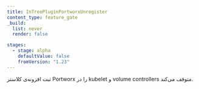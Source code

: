 ```yaml
---
title: InTreePluginPortworxUnregister
content_type: feature_gate
_build:
  list: never
  render: false

stages:
  - stage: alpha
    defaultValue: false
    fromVersion: "1.23"
---
```

ثبت افزونه‌ی کلاستر Portworx را در kubelet و volume controllers متوقف می‌کند.